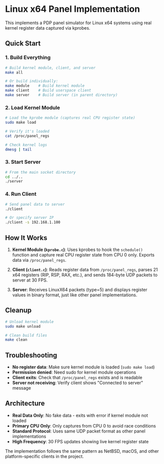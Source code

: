 # Linux x64 Panel Implementation

This implements a PDP panel simulator for Linux x64 systems using real kernel register data captured via kprobes.

## Quick Start

### 1. Build Everything

```bash
# Build kernel module, client, and server
make all

# Or build individually:
make module    # Build kernel module
make client    # Build userspace client
make server    # Build server (in parent directory)
```

### 2. Load Kernel Module

```bash
# Load the kprobe module (captures real CPU register state)
sudo make load

# Verify it's loaded
cat /proc/panel_regs

# Check kernel logs
dmesg | tail
```

### 3. Start Server

```bash
# From the main socket directory
cd ../..
./server
```

### 4. Run Client

```bash
# Send panel data to server
./client

# Or specify server IP
./client -s 192.168.1.100
```

## How It Works

1. **Kernel Module (`kprobe.c`)**: Uses kprobes to hook the `schedule()` function and capture real CPU register state from CPU 0 only. Exports data via `/proc/panel_regs`.

2. **Client (`client.c`)**: Reads register data from `/proc/panel_regs`, parses 21 x64 registers (RIP, RSP, RAX, etc.), and sends 184-byte UDP packets to server at 30 FPS.

3. **Server**: Receives LinuxX64 packets (type=5) and displays register values in binary format, just like other panel implementations.

## Cleanup

```bash
# Unload kernel module
sudo make unload

# Clean build files
make clean
```

## Troubleshooting

- **No register data**: Make sure kernel module is loaded (`sudo make load`)
- **Permission denied**: Need sudo for kernel module operations
- **Client exits**: Check that `/proc/panel_regs` exists and is readable
- **Server not receiving**: Verify client shows "Connected to server" message

## Architecture

- **Real Data Only**: No fake data - exits with error if kernel module not loaded
- **Primary CPU Only**: Only captures from CPU 0 to avoid race conditions
- **Standard Protocol**: Uses same UDP packet format as other panel implementations
- **High Frequency**: 30 FPS updates showing live kernel register state

The implementation follows the same pattern as NetBSD, macOS, and other platform-specific clients in the project.
